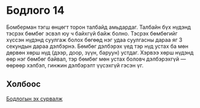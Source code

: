 # Бодлого 14
Бомберман тэгш өнцөгт торон талбайд амьдардаг. Талбайн бүх нүдэнд тэсрэх бөмбөг эсвэл юу ч байхгүй байж болно.
Тэсрэх бөмбөгийг хүссэн нүдэнд суулгаж болох бөгөөд нэг удаа суулгасны дараа яг 3 секундын дараа дэлбэрнэ. Бөмбөг дэлбэрэх үед тэр нүд устах ба мөн дөрвөн хөрш нүд (дээр, доор, зүүн, баруун) устдаг. Хэрвээ хөрш нүдэнд өөр нэг бөмбөг байвал, тэр бөмбөг мөн устах боловч дэлбэрэхгүй — өөрөөр хэлбэл, гинжин дэлбэрэлт үүсэхгүй гэсэн үг.

## Холбоос
[Бодлогын эх сурвалж](https://www.hackerrank.com/challenges/bomber-man/problem?isFullScreen=true)